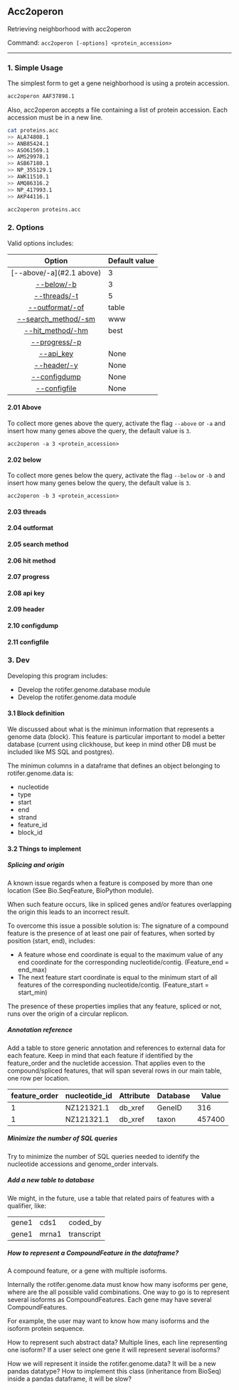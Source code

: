 ## Acc2operon

Retrieving neighborhood with acc2operon

Command:
`acc2operon [-options] <protein_accession>`

_____________________

### 1. Simple Usage

The simplest form to get a gene neighborhood is using a protein accession.

```bash
acc2operon AAF37898.1
```

Also, acc2operon accepts a file containing a list of protein accession. Each accession must be in a new line.

```bash
cat proteins.acc
>> ALA74808.1
>> ANB85424.1
>> ASO61569.1
>> AMS29978.1
>> ASB67180.1
>> NP_355129.1
>> AWK11510.1
>> AMQ86316.2
>> NP_417993.1
>> AKP44116.1

acc2operon proteins.acc
```

### 2. Options

Valid options includes:

<center>

|Option|Default value|
|:----:|------------ |
|[--above/-a](#2.1 above)|3|
|[--below/-b](#below)|3|
|[--threads/-t](#threads)|5|
|[--outformat/-of](#outformat)|table|
|[--search_method/-sm](#search-method)|www|
|[--hit_method/-hm](#hit-method)|best|
|[--progress/-p](#progress)||
|[--api_key](#api-key)|None|
|[--header/-y](#header)|None|
|[--configdump](#configdump)|None|
|[--configfile](#configfile)|None|

</center>

#### 2.01 Above

To collect more genes above the query, activate the flag `--above` or `-a` and insert how many genes above the query, the default value is `3`.

`acc2operon -a 3 <protein_accession>`

#### 2.02 below

To collect more genes below the query, activate the flag `--below` or `-b` and insert how many genes below the query, the default value is `3`.

`acc2operon -b 3 <protein_accession>`

#### 2.03 threads


#### 2.04 outformat


#### 2.05 search method


#### 2.06 hit method


#### 2.07 progress


#### 2.08 api key


#### 2.09 header


#### 2.10 configdump


#### 2.11 configfile


### 3. Dev

Developing this program includes:

- Develop the rotifer.genome.database module
- Develop the rotifer.genome.data module

#### 3.1 Block definition
We discussed about what is the minimun information that represents a genome data (block). This feature is particular important to model a better database (current using clickhouse, but keep in mind other DB must be included like MS SQL and postgres).

The minimun columns in a dataframe that defines an object belonging to rotifer.genome.data is:

- nucleotide
- type
- start
- end
- strand
- feature_id
- block_id

#### 3.2 Things to implement

##### Splicing and origin

A known issue regards when a feature is composed by more than one location (See Bio.SeqFeature, BioPython module).

When such feature occurs, like in spliced genes and/or features overlapping the origin this leads to an incorrect result.

To overcome this issue a possible solution is:
The signature of a compound feature is the presence of at least one pair of features, when sorted by position (start, end), includes:

- A feature whose end coordinate is equal to the maximum value of any end coordinate for the corresponding nucleotide/contig. (Feature_end = end_max)
- The next feature start coordinate is equal to the minimum start of all features of the corresponding nucleotide/contig. (Feature_start = start_min)

The presence of these properties implies that any feature, spliced or not, runs over the origin of a circular replicon.

##### Annotation reference

Add a table to store generic annotation and references to external data for each feature. Keep in mind that each feature if identified by the feature_order and the nucletide accession. That applies even to the compound/spliced features, that will span several rows in our main table, one row per location.


|feature_order|nucleotide_id|Attribute| Database | Value|
|-------------|-------------|---------|----------|------|
|1            |NZ121321.1   | db_xref |GeneID    | 316  |
|1            |NZ121321.1   | db_xref |taxon    |457400  |


##### Minimize the number of SQL queries

Try to minimize the number of SQL queries needed to identify the nucleotide accessions and genome_order intervals.

##### Add a new table to database

We might, in the future, use a table that related pairs of features with a qualifier, like:

|     |     |         |
|-----|-----|---------|
|gene1| cds1| coded_by|
|gene1| mrna1| transcript|

##### How to represent a CompoundFeature in the dataframe?

A compound feature, or a gene with multiple isoforms.

Internally the rotifer.genome.data must know how many isoforms per gene, where are the all possible valid combinations. One way to go is to represent several isoforms as CompoundFeatures. Each gene may have several CompoundFeatures.

For example, the user may want to know how many isoforms and the isoform protein sequence.

How to represent such abstract data? Multiple lines, each line representing one isoform? If a user select one gene it will represent several isoforms?

How we will represent it inside the rotifer.genome.data? It will be a new pandas datatype? How to implement this class (inheritance from BioSeq) inside a pandas dataframe, it will be slow?




